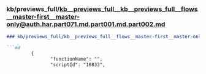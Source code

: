 ### kb/previews_full/kb__previews_full__kb__previews_full__flows__master-first__master-only@auth.har.part071.md.part001.md.part002.md

```md
### kb/previews_full/kb__previews_full__flows__master-first__master-only@auth.har.part071.md.part001.md (part 002)

```md
         {
                "functionName": "",
                "scriptId": "10833",
        
```

```

```
